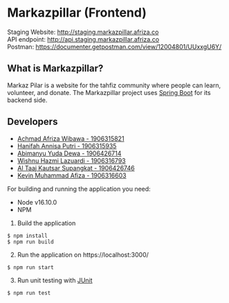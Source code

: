# Markazpillar (Frontend)
Staging Website: http://staging.markazpillar.afriza.co <br>
API endpoint: http://api.staging.markazpillar.afriza.co <br>
Postman: https://documenter.getpostman.com/view/12004801/UUxxgU6Y/ <br>

## What is Markazpillar?
Markaz Pilar is a website for the tahfiz community where people can learn, volunteer, and donate. The Markazpillar project uses [Spring Boot](https://spring.io/projects/spring-boot) for its backend side.

## Developers
- [Achmad Afriza Wibawa - 1906315821](https://gitlab.cs.ui.ac.id/achmad.afriza)
- [Hanifah Annisa Putri - 1906315935](https://gitlab.cs.ui.ac.id/hanifahaputri)
- [Abimanyu Yuda Dewa - 1906426714](https://gitlab.cs.ui.ac.id/AbimanyuYudaDewa)
- [Wishnu Hazmi Lazuardi - 1906316793](https://gitlab.cs.ui.ac.id/wishnuhl)
- [Al Taaj Kautsar Supangkat - 1906426746](https://gitlab.cs.ui.ac.id/al.taaj)
- [Kevin Muhammad Afiza - 1906316603](https://gitlab.cs.ui.ac.id/KevinAfiza)

For building and running the application you need:
- Node v16.10.0
- NPM

1. Build the application
```
$ npm install
$ npm run build
```
2. Run the application on https://localhost:3000/
``` 
$ npm run start
```
3. Run unit testing with [JUnit](https://junit.org/junit5/)
```
$ npm run test
```
